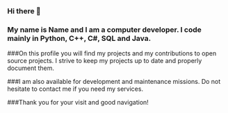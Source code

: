 ### Hi there 👋
### My name is Name and I am a computer developer. I code mainly in Python, C++, C#, SQL and Java.  

###On this profile you will find my projects and my contributions to open source projects. I strive to keep my projects up to date and properly document them.

###I am also available for development and maintenance missions. Do not hesitate to contact me if you need my services.

###Thank you for your visit and good navigation!

